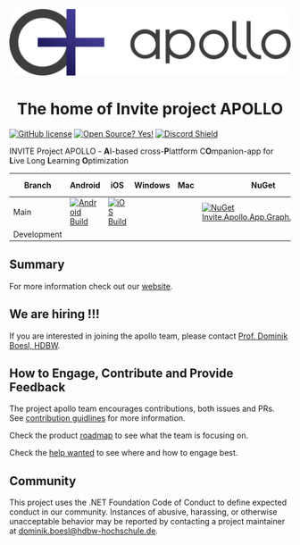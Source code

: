 <p align="center">
  <img src="/swag/logo.svg">
</p>

<h1 align="center">The home of Invite project APOLLO</h1>

[![GitHub license](https://img.shields.io/github/license/Naereen/StrapDown.js.svg)](https://github.com/Naereen/StrapDown.js/blob/master/LICENSE)
[![Open Source? Yes!](https://badgen.net/badge/Open%20Source%20%3F/Yes%21/blue?icon=github)](https://github.com/Naereen/badges/)
[![Discord Shield](https://discordapp.com/api/guilds/883335407377465395/widget.png?style=shield)](https://discord.gg/fKE2KNwmcH)

INVITE Project APOLLO - **A**I-based cross-**P**lattform C**O**mpanion-app for **L**ive Long **L**earning **O**ptimization

| Branch | Android | iOS | Windows | Mac | NuGet | Docker | Cloud Status |
| -------------- | --------------- | ----------- | --------------- | --------------- | --------------- | --------------- | --------------- |
| Main | [![Android Build](https://github.com/HDBW/APOLLO/actions/workflows/android.yml/badge.svg?branch=main)](https://github.com/HDBW/APOLLO/actions/workflows/android.yml) | [![iOS Build](https://github.com/HDBW/APOLLO/actions/workflows/ios.yml/badge.svg?branch=main)](https://github.com/HDBW/APOLLO/actions/workflows/ios.yml) |  |  | [![NuGet Invite.Apollo.App.Graph.Common](https://github.com/HDBW/APOLLO/actions/workflows/dotnetnuget.yml/badge.svg)](https://github.com/HDBW/APOLLO/actions/workflows/dotnetnuget.yml) | - | DEV/TEST |
| Development |  |  |  |  |  |  |  |  |

## Summary

For more information check out our [website](https://project-apollo.de/). 

## We are hiring !!! 
If you are interested in joining the apollo team, please contact [Prof. Dominik Boesl, HDBW](mailto:dominik.boesl@hdbw-hochschule.de).

## How to Engage, Contribute and Provide Feedback

The project apollo team encourages contributions, both issues and PRs. See [contribution guidlines](CONTRIBUTION.md) for more information.

Check the product [roadmap](docs/roadmap.md) to see what the team is focusing on.

Check the [help wanted](helpwanted.md) to see where and how to engage best.

## Community

This project uses the .NET Foundation Code of Conduct to define expected conduct in our community. Instances of abusive, harassing, or otherwise unacceptable behavior may be reported by contacting a project maintainer at dominik.boesl@hdbw-hochschule.de.
